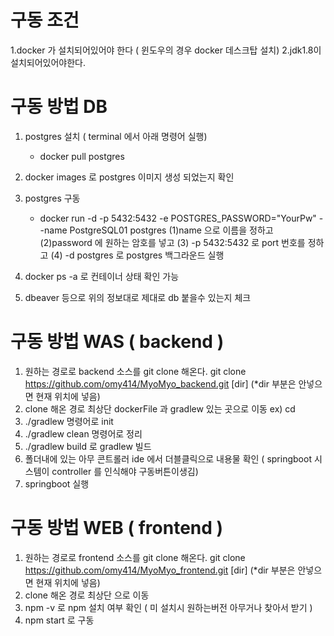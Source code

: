 
# 구동 조건
  1.docker 가 설치되어있어야 한다 ( 윈도우의 경우 docker 데스크탑 설치)
  2.jdk1.8이 설치되어있어야한다.


# 구동 방법 DB
 1. postgres 설치 ( terminal 에서 아래 명령어 실행)
    - docker pull postgres 
 2. docker images 로 postgres 이미지 생성 되었는지 확인
 3. postgres 구동
    - docker run -d -p 5432:5432 -e POSTGRES_PASSWORD="YourPw" --name PostgreSQL01 postgres
    (1)name 으로 이름을 정하고
    (2)password 에 원하는 암호를 넣고
    (3) -p 5432:5432 로 port 번호를 정하고
    (4) -d postgres 로 postgres 백그라운드 실행

  4. docker ps -a 로 컨테이너 상태 확인 가능
  5. dbeaver 등으로 위의 정보대로 제대로 db 붙을수 있는지 체크

# 구동 방법 WAS ( backend )
  1. 원하는 경로로 backend 소스를 git clone 해온다.
    git clone https://github.com/omy414/MyoMyo_backend.git [dir]  (*dir 부분은 안넣으면 현재 위치에 넣음)
  2. clone 해온 경로 최상단 dockerFile 과 gradlew 있는 곳으로 이동 ex) cd
  2. ./gradlew  명령어로 init
  3. ./gradlew clean 명령어로 정리
  4. ./gradlew build 로 gradlew 빌드
  5. 폴더내에 있는 아무 콘트롤러 ide 에서 더블클릭으로 내용물 확인 
     ( springboot 시스템이 controller 를 인식해야 구동버튼이생김)
  6. springboot 실행

# 구동 방법 WEB ( frontend )
  1. 원하는 경로로 frontend 소스를 git clone 해온다.
     git clone https://github.com/omy414/MyoMyo_frontend.git [dir] (*dir 부분은 안넣으면 현재 위치에 넣음)
  2. clone 해온 경로 최상단 으로 이동
  3. npm -v 로 npm 설치 여부 확인 ( 미 설치시 원하는버전 아무거나 찾아서 받기 )
  4. npm start 로 구동   









